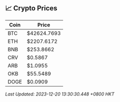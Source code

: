 ## 📈 Crypto Prices

| Coin | Price |
| ---- | ----- |
| BTC | $42624.7693 |
| ETH | $2207.6172 |
| BNB | $253.8662 |
| CRV | $0.5867 |
| ARB | $1.0955 |
| OKB | $55.5489 |
| DOGE | $0.0909 |

_Last Updated: 2023-12-20 13:30:30.448 +0800 HKT_